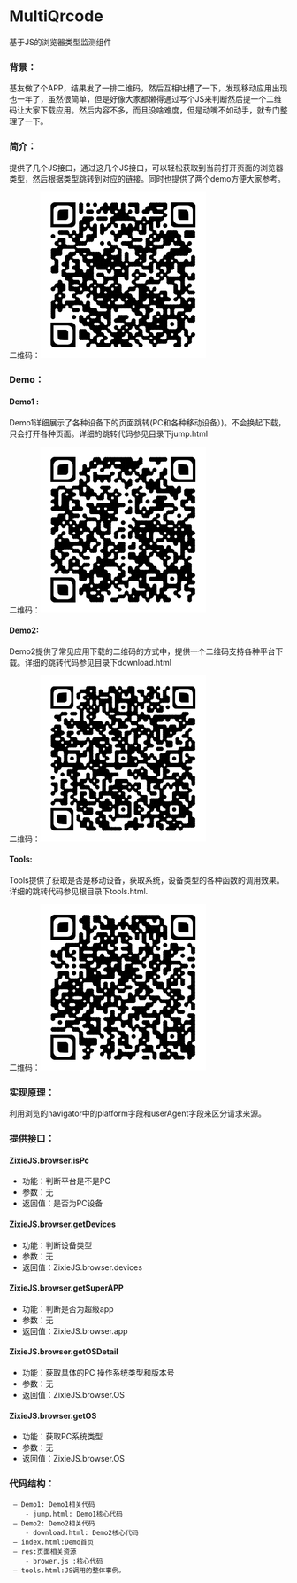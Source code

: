 # MultiQrcode

基于JS的浏览器类型监测组件

### 背景：

基友做了个APP，结果发了一排二维码，然后互相吐槽了一下，发现移动应用出现也一年了，虽然很简单，但是好像大家都懒得通过写个JS来判断然后提一个二维码让大家下载应用。然后内容不多，而且没啥难度，但是动嘴不如动手，就专门整理了一下。

### 简介：

提供了几个JS接口，通过这几个JS接口，可以轻松获取到当前打开页面的浏览器类型，然后根据类型跳转到对应的链接。同时也提供了两个demo方便大家参考。

二维码：![二维码入场券](./res/qrcode.png "二维码入场券")

### Demo：

#### Demo1 :

Demo1详细展示了各种设备下的页面跳转(PC和各种移动设备）)。不会换起下载，只会打开各种页面。详细的跳转代码参见目录下jump.html

二维码：![二维码入场券](./res/demo1_qrcode.png "二维码入场券")

#### Demo2:

Demo2提供了常见应用下载的二维码的方式中，提供一个二维码支持各种平台下载。详细的跳转代码参见目录下download.html

二维码：![二维码入场券](./res/demo2_qrcode.png "二维码入场券")

#### Tools:

Tools提供了获取是否是移动设备，获取系统，设备类型的各种函数的调用效果。详细的跳转代码参见根目录下tools.html.


二维码：![二维码入场券](./res/tools_qrcode.png "二维码入场券")

### 实现原理：
     
利用浏览的navigator中的platform字段和userAgent字段来区分请求来源。

### 提供接口：
     
#### ZixieJS.browser.isPc

- 功能：判断平台是不是PC
- 参数：无
- 返回值：是否为PC设备

#### ZixieJS.browser.getDevices

- 功能：判断设备类型
- 参数：无
- 返回值：ZixieJS.browser.devices

#### ZixieJS.browser.getSuperAPP

- 功能：判断是否为超级app
- 参数：无
- 返回值：ZixieJS.browser.app

#### ZixieJS.browser.getOSDetail

- 功能：获取具体的PC 操作系统类型和版本号
- 参数：无
- 返回值：ZixieJS.browser.OS

#### ZixieJS.browser.getOS

- 功能：获取PC系统类型
- 参数：无
- 返回值：ZixieJS.browser.OS


### 代码结构：
     
     — Demo1: Demo1相关代码
     	- jump.html: Demo1核心代码
     — Demo2: Demo2相关代码
     	- download.html: Demo2核心代码
     — index.html:Demo首页
     — res:页面相关资源
     	- brower.js :核心代码
     — tools.html:JS调用的整体事例。

